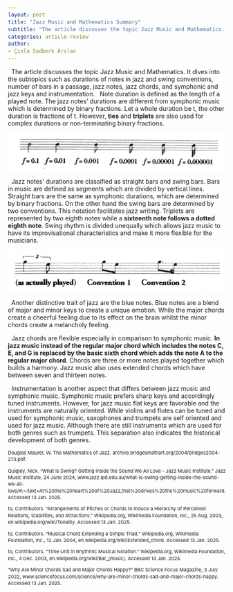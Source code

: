 ```yaml
---
layout: post
title: "Jazz Music and Mathematics Summary"
subtitle: "The article discusses the topic Jazz Music and Mathematics. It dives into the subtopics such as durations of notes in jazz and swing conventions..."
categories: article-review
author:
- Çınla Sadberk Arslan
---
```


&nbsp; The article discusses the topic Jazz Music and Mathematics. It dives into the subtopics such as durations of notes in jazz and swing conventions, number of bars in a passage, jazz notes, jazz chords, and symphonic and jazz keys and instrumentation.
&nbsp; Note duration is defined as the length of a played note. The jazz notes’ durations are different from symphonic music which is determined by binary fractions. Let a whole duration be t, the other duration is fractions of t. However, __ties__ and __triplets__ are also used for complex durations or non-terminating binary fractions. 

<img src="https://raw.githubusercontent.com/Kqpa/math/refs/heads/master/assets/photos/math_jazz1.png"
     alt="Some diagram"
     style="display:block; margin:0 auto; max-width:100%; height:auto;" />

&nbsp; Jazz notes' durations are classified as straight bars and swing bars. Bars in music are defined as segments which are divided by vertical lines. Straight bars are the same as symphonic durations, which are determined by binary fractions. On the other hand the swing bars are determined by two conventions. This notation facilitates jazz writing. Triplets are represented by two eighth notes while a __sixteenth note follows a dotted eighth note__. Swing rhythm is divided unequally which allows jazz music to have its improvisational characteristics and make it more flexible for the musicians.

<img src="https://raw.githubusercontent.com/Kqpa/math/refs/heads/master/assets/photos/math_jazz2.png"
     alt="Some diagram"
     style="display:block; margin:0 auto; max-width:100%; height:auto;" />

&nbsp; Another distinctive trait of jazz are the blue notes. Blue notes are a blend of major and minor keys to create a unique emotion. While the major chords create a cheerful feeling due to its effect on the brain whilst the minor chords create a melancholy feeling.

&nbsp; Jazz chords are flexible especially in comparison to symphonic music. __In jazz music instead of the regular major chord which includes the notes C, E, and G is replaced by the basic sixth chord which adds the note A to the regular major chord__. Chords are three or more notes played together which builds a harmony. Jazz music also uses extended chords which have between seven and thirteen notes.

&nbsp; Instrumentation is another aspect that differs between jazz music and symphonic music. Symphonic music prefers sharp keys and accordingly tuned instruments. However, for jazz music flat keys are favorable and the instruments are naturally oriented. While violins and flutes can be tuned and used for symphonic music, saxophones and trumpets are self oriented and used for jazz music. Although there are still instruments which are used for both genres such as trumpets. This separation also indicates the historical development of both genres.


<div style="font-size:11px; line-height:1.4;">
  <p>Douglas Maurer, W. The Mathematics of Jazz. archive.bridgesmathart.org/2004/bridges2004-273.pdf.</p>
  
  <p>Quigley, Nick. “What Is Swing? Getting inside the Sound We All Love - Jazz Music Institute.” Jazz Music Institute, 24 June 2024, www.jazz.qld.edu.au/what-is-swing-getting-inside-the-sound-we-all-love/#:~:text=At%20the%20heart%20of%20Jazz,that%20drives%20the%20music%20forward. Accessed 13 Jan. 2025.</p>
  
  <p>to, Contributors. “Arrangements of Pitches or Chords to Induce a Hierarchy of Perceived Relations, Stabilities, and Attractions.” Wikipedia.org, Wikimedia Foundation, Inc., 25 Aug. 2003, en.wikipedia.org/wiki/Tonality. Accessed 13 Jan. 2025.</p>
  
  <p>to, Contributors. “Musical Chord Extending a Simple Triad.” Wikipedia.org, Wikimedia Foundation, Inc., 12 Jan. 2004, en.wikipedia.org/wiki/Extended_chord. Accessed 13 Jan. 2025.</p>
  
  <p>to, Contributors. “Time Unit in Rhythmic Musical Notation.” Wikipedia.org, Wikimedia Foundation, Inc., 4 Dec. 2003, en.wikipedia.org/wiki/Bar_(music). Accessed 13 Jan. 2025.</p>
  
  <p>“Why Are Minor Chords Sad and Major Chords Happy?” BBC Science Focus Magazine, 3 July 2022, www.sciencefocus.com/science/why-are-minor-chords-sad-and-major-chords-happy. Accessed 13 Jan. 2025.</p>
</div>
